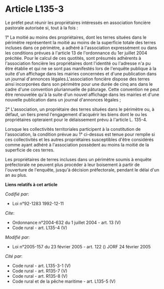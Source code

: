 # Article L135-3

Le préfet peut réunir les propriétaires intéressés en association foncière pastorale autorisée si, tout à la fois : 

1° La moitié au moins des propriétaires, dont les terres situées dans le périmètre représentent la moitié au moins de la
superficie totale des terres incluses dans ce périmètre, a adhéré à l'association expressément ou dans les conditions prévues
à l'article 13 de l'ordonnance du 1er juillet 2004 précitée. Pour le calcul de ces quotités, sont présumés adhérents à
l'association foncière les propriétaires dont l'identité ou l'adresse n'a pu être établie et qui ne se sont pas manifestés
lors de l'enquête publique à la suite d'un affichage dans les mairies concernées et d'une publication dans un journal
d'annonces légales.L'association foncière dispose des terres ainsi incorporées dans son périmètre pour une durée de cinq ans
dans le cadre d'une convention pluriannuelle de pâturage. Cette convention ne peut être renouvelée qu'à la suite d'un nouvel
affichage dans les mairies et d'une nouvelle publication dans un journal d'annonces légales ; 

2° L'association, un propriétaire des terres situées dans le périmètre ou, à défaut, un tiers prend l'engagement d'acquérir
les biens dont le ou les propriétaires opteraient pour le délaissement prévu à l'article L. 135-4. 

Lorsque les collectivités territoriales participent à la constitution de l'association, la condition prévue au 1° ci-dessus
est tenue pour remplie si ces collectivités et les autres propriétaires susceptibles d'être considérés comme ayant adhéré à
l'association possèdent au moins la moitié de la superficie de ces terres. 

Les propriétaires de terres incluses dans un périmètre soumis à enquête préfectorale ne peuvent plus procéder à leur
boisement à partir de l'ouverture de l'enquête, jusqu'à décision préfectorale, pendant le délai d'un an au plus.

**Liens relatifs à cet article**

_Codifié par_:

  - Loi n°92-1283 1992-12-11

_Cite_:

  - Ordonnance n°2004-632 du 1 juillet 2004 - art. 13 (V)
  - Code rural - art. L135-4 (V)

_Modifié par_:

  - Loi n°2005-157 du 23 février 2005 - art. 122 () JORF 24 février 2005

_Cité par_:

  - Code rural - art. L135-3-1 (V)
  - Code rural - art. R135-7 (V)
  - Code rural - art. R135-8 (V)
  - Code rural et de la pêche maritime - art. L135-5 (V)
